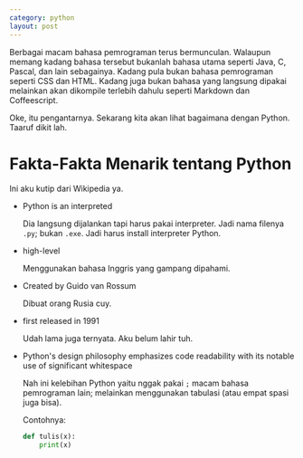 ```yaml
---
category: python
layout: post
---
```


Berbagai macam bahasa pemrograman terus bermunculan. Walaupun memang kadang bahasa tersebut bukanlah bahasa utama seperti Java, C, Pascal, dan lain sebagainya. Kadang pula bukan bahasa pemrograman seperti CSS dan HTML. Kadang juga bukan bahasa yang langsung dipakai melainkan akan dikompile terlebih dahulu seperti Markdown dan Coffeescript.

Oke, itu pengantarnya. Sekarang kita akan lihat bagaimana dengan Python. Taaruf dikit lah.

# Fakta-Fakta Menarik tentang Python

Ini aku kutip dari Wikipedia ya.

- Python is an interpreted

	Dia langsung dijalankan tapi harus pakai interpreter. Jadi nama filenya `.py`; bukan `.exe`. Jadi harus install interpreter Python.

-  high-level

	Menggunakan bahasa Inggris yang gampang dipahami.

- Created by Guido van Rossum

	Dibuat orang Rusia cuy.

- first released in 1991

	Udah lama juga ternyata. Aku belum lahir tuh.

- Python's design philosophy emphasizes code readability with its notable use of significant whitespace

	Nah ini kelebihan Python yaitu nggak pakai `;` macam bahasa pemrograman lain; melainkan menggunakan tabulasi (atau empat spasi juga bisa).

	Contohnya:

	```python
	def tulis(x):
		print(x)
	```